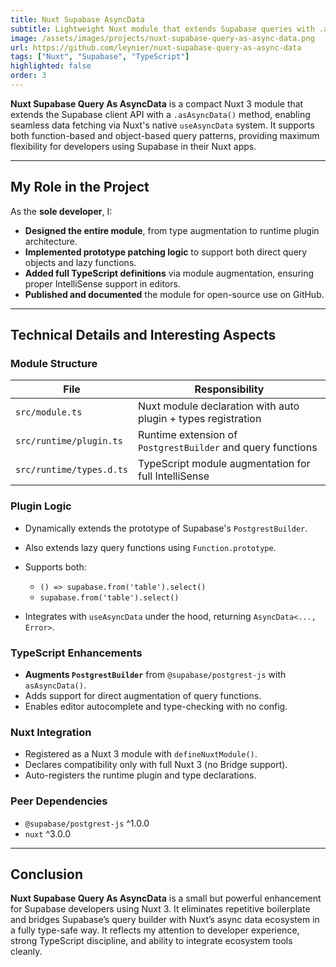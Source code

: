 ```yaml
---
title: Nuxt Supabase AsyncData
subtitle: Lightweight Nuxt module that extends Supabase queries with .asAsyncData() support
image: /assets/images/projects/nuxt-supabase-query-as-async-data.png
url: https://github.com/leynier/nuxt-supabase-query-as-async-data
tags: ["Nuxt", "Supabase", "TypeScript"]
highlighted: false
order: 3
---
```


**Nuxt Supabase Query As AsyncData** is a compact Nuxt 3 module that extends the Supabase client API with a `.asAsyncData()` method, enabling seamless data fetching via Nuxt's native `useAsyncData` system. It supports both function-based and object-based query patterns, providing maximum flexibility for developers using Supabase in their Nuxt apps.

---

## My Role in the Project

As the **sole developer**, I:

* **Designed the entire module**, from type augmentation to runtime plugin architecture.
* **Implemented prototype patching logic** to support both direct query objects and lazy functions.
* **Added full TypeScript definitions** via module augmentation, ensuring proper IntelliSense support in editors.
* **Published and documented** the module for open-source use on GitHub.

---

## Technical Details and Interesting Aspects

### Module Structure

| File                     | Responsibility                                                |
| ------------------------ | ------------------------------------------------------------- |
| `src/module.ts`          | Nuxt module declaration with auto plugin + types registration |
| `src/runtime/plugin.ts`  | Runtime extension of `PostgrestBuilder` and query functions   |
| `src/runtime/types.d.ts` | TypeScript module augmentation for full IntelliSense          |

### Plugin Logic

* Dynamically extends the prototype of Supabase's `PostgrestBuilder`.
* Also extends lazy query functions using `Function.prototype`.
* Supports both:

  * `() => supabase.from('table').select()`
  * `supabase.from('table').select()`
* Integrates with `useAsyncData` under the hood, returning `AsyncData<..., Error>`.

### TypeScript Enhancements

* **Augments `PostgrestBuilder`** from `@supabase/postgrest-js` with `asAsyncData()`.
* Adds support for direct augmentation of query functions.
* Enables editor autocomplete and type-checking with no config.

### Nuxt Integration

* Registered as a Nuxt 3 module with `defineNuxtModule()`.
* Declares compatibility only with full Nuxt 3 (no Bridge support).
* Auto-registers the runtime plugin and type declarations.

### Peer Dependencies

* `@supabase/postgrest-js` ^1.0.0
* `nuxt` ^3.0.0

---

## Conclusion

**Nuxt Supabase Query As AsyncData** is a small but powerful enhancement for Supabase developers using Nuxt 3. It eliminates repetitive boilerplate and bridges Supabase’s query builder with Nuxt’s async data ecosystem in a fully type-safe way. It reflects my attention to developer experience, strong TypeScript discipline, and ability to integrate ecosystem tools cleanly.
